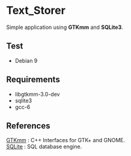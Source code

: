 # Text_Storer

Simple application using <b>GTKmm</b> and <b>SQLite3</b>.</br>

## Test

- Debian 9

## Requirements

- libgtkmm-3.0-dev
- sqlite3
- gcc-6

## References
[GTKmm](https://gtkmm.org/en/) : C++ Interfaces for GTK+ and GNOME.</br>
[SQLite](https://www.sqlite.org/) : SQL database engine.</br>
